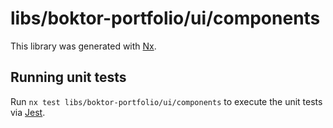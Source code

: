 # libs/boktor-portfolio/ui/components

This library was generated with [Nx](https://nx.dev).

## Running unit tests

Run `nx test libs/boktor-portfolio/ui/components` to execute the unit tests via [Jest](https://jestjs.io).

